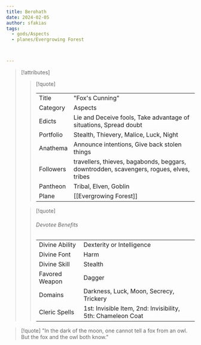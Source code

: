 ```yaml
---
title: Berohath
date: 2024-02-05
author: sfakias
tags:
  - gods/Aspects
  - planes/Evergrowing Forest



---
```

> [!attributes]
> 
> > [!quote]
> >
> > | | |
> > | --- | --- |
> > | Title | "Fox's Cunning" |
> > | Category | Aspects |
> > | Edicts | Lie and Deceive fools, Take advantage of situations, Spread doubt |
> > | Portfolio | Stealth, Thievery, Malice, Luck, Night |
> > | Anathema | Announce intentions, Give back stolen things |
> > | Followers | travellers, thieves, bagabonds, beggars, downtrodden, scavengers, rogues, elves, tribes |
> > | Pantheon | Tribal, Elven, Goblin |
> > | Plane | [[Evergrowing Forest]] |
>
> > [!quote]
> > 
> > ###### Devotee Benefits
> > | | |
> > | --- | --- |
> > | Divine Ability | Dexterity or Intelligence |
> > | Divine Font | Harm |
> > | Divine Skill | Stealth |
> > | Favored Weapon | Dagger |
> > | Domains | Darkness, Luck, Moon, Secrecy, Trickery |
> > | Cleric Spells | 1st: Invisible Item, 2nd: Invisibility, 5th: Chameleon Coat |

> [!quote] 
> "In the dark of the moon, one cannot tell a fox from an owl. But the fox and the owl both know."